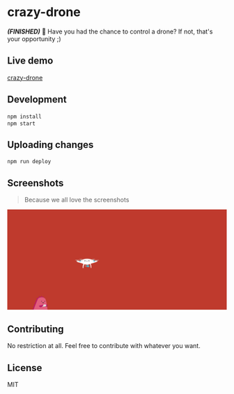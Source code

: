 # crazy-drone

***(FINISHED)*** :space_invader: Have you had the chance to control a drone? If not, that's your opportunity ;)

## Live demo

[crazy-drone](http://durancristhian.github.io/crazy-drone)

## Development

```
npm install
npm start
```

## Uploading changes

```
npm run deploy
```

## Screenshots

> Because we all love the screenshots

![crazy-drone](https://raw.githubusercontent.com/durancristhian/crazy-drone/master/screenshots/crazy-drone.png)

## Contributing

No restriction at all. Feel free to contribute with whatever you want.

## License

MIT